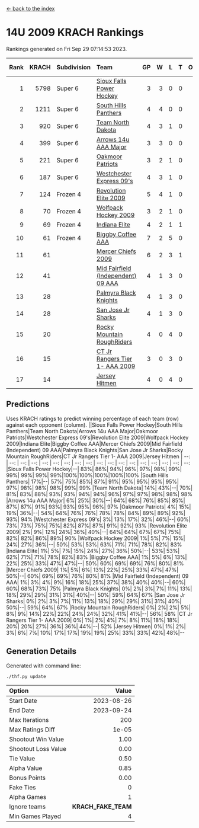 [<- back to the index](readme.md)
# 14U 2009 KRACH Rankings
Rankings generated on Fri Sep 29 07:14:53 2023.

Rank|KRACH|Subdivision|Team|GP|W|L|T|OTW|OTL|SoS|Exp Wins|Win Diff
---:|---:|:---|:---|---:|---:|---:|---:|---:|---:|---:|---:|---:
1|5798|Super 6|[Sioux Falls Power Hockey](https://gamesheetstats.com/seasons/3664/teams/140999/schedule)|3|3|0|0|0|0|253|3.8|-0.0
2|1211|Super 6|[South Hills Panthers](https://gamesheetstats.com/seasons/3664/teams/160166/schedule)|4|4|0|0|0|0|38|4.9|0.0
3|920|Super 6|[Team North Dakota](https://gamesheetstats.com/seasons/3664/teams/141001/schedule)|4|3|1|0|0|0|1222|3.8|-0.0
4|399|Super 6|[Arrows 14u  AAA Major](https://gamesheetstats.com/seasons/3664/teams/140993/schedule)|3|3|0|0|0|0|15|3.9|0.0
5|221|Super 6|[Oakmoor Patriots](https://gamesheetstats.com/seasons/3664/teams/141002/schedule)|3|2|1|0|1|0|253|2.8|-0.0
6|187|Super 6|[Westchester Express 09's](https://gamesheetstats.com/seasons/3664/teams/140992/schedule)|4|3|1|0|0|1|68|3.9|0.0
7|124|Frozen 4|[Revolution Elite 2009](https://gamesheetstats.com/seasons/3664/teams/140996/schedule)|5|4|1|0|0|0|31|4.9|0.0
8|70|Frozen 4|[Wolfpack Hockey 2009](https://gamesheetstats.com/seasons/3664/teams/140986/schedule)|3|2|1|0|0|1|32|2.9|0.0
9|69|Frozen 4|[Indiana Elite](https://gamesheetstats.com/seasons/3664/teams/144344/schedule)|4|2|1|1|0|0|38|3.4|0.0
10|61|Frozen 4|[Biggby Coffee AAA](https://gamesheetstats.com/seasons/3664/teams/144343/schedule)|7|2|5|0|0|1|1040|2.8|-0.0
11|61||[Mercer Chiefs 2009](https://gamesheetstats.com/seasons/3664/teams/140987/schedule)|6|2|3|1|1|0|225|3.4|0.0
12|41||[Mid Fairfield (Independent) 09 AAA](https://gamesheetstats.com/seasons/3664/teams/140981/schedule)|4|1|3|0|0|0|103|1.9|0.0
13|28||[Palmyra Black Knights](https://gamesheetstats.com/seasons/3664/teams/140997/schedule)|4|1|3|0|0|0|276|1.9|0.0
14|28||[San Jose Jr Sharks](https://gamesheetstats.com/seasons/3664/teams/141003/schedule)|4|1|3|0|0|0|276|1.9|0.0
15|20||[Rocky Mountain RoughRiders](https://gamesheetstats.com/seasons/3664/teams/144346/schedule)|4|0|4|0|0|0|1427|0.8|-0.0
16|15||[CT Jr Rangers Tier 1- AAA 2009](https://gamesheetstats.com/seasons/3664/teams/140983/schedule)|3|0|3|0|0|0|220|0.9|0.0
17|14||[Jersey Hitmen](https://gamesheetstats.com/seasons/3664/teams/140988/schedule)|4|0|4|0|0|0|162|0.9|0.0

## Predictions
Uses KRACH ratings to predict winning percentage of each team (row) against each opponent (column).
||Sioux Falls Power Hockey|South Hills Panthers|Team North Dakota|Arrows 14u  AAA Major|Oakmoor Patriots|Westchester Express 09's|Revolution Elite 2009|Wolfpack Hockey 2009|Indiana Elite|Biggby Coffee AAA|Mercer Chiefs 2009|Mid Fairfield (Independent) 09 AAA|Palmyra Black Knights|San Jose Jr Sharks|Rocky Mountain RoughRiders|CT Jr Rangers Tier 1- AAA 2009|Jersey Hitmen
| --: | --: | --: | --: | --: | --: | --: | --: | --: | --: | --: | --: | --: | --: | --: | --: | --: | --: 
|Sioux Falls Power Hockey|--| 83%| 86%| 94%| 96%| 97%| 98%| 99%| 99%| 99%| 99%| 99%|100%|100%|100%|100%|100%
|South Hills Panthers| 17%|--| 57%| 75%| 85%| 87%| 91%| 95%| 95%| 95%| 95%| 97%| 98%| 98%| 98%| 99%| 99%
|Team North Dakota| 14%| 43%|--| 70%| 81%| 83%| 88%| 93%| 93%| 94%| 94%| 96%| 97%| 97%| 98%| 98%| 98%
|Arrows 14u  AAA Major|  6%| 25%| 30%|--| 64%| 68%| 76%| 85%| 85%| 87%| 87%| 91%| 93%| 93%| 95%| 96%| 97%
|Oakmoor Patriots|  4%| 15%| 19%| 36%|--| 54%| 64%| 76%| 76%| 78%| 78%| 84%| 89%| 89%| 92%| 93%| 94%
|Westchester Express 09's|  3%| 13%| 17%| 32%| 46%|--| 60%| 73%| 73%| 75%| 75%| 82%| 87%| 87%| 91%| 92%| 93%
|Revolution Elite 2009|  2%|  9%| 12%| 24%| 36%| 40%|--| 64%| 64%| 67%| 67%| 75%| 82%| 82%| 86%| 89%| 90%
|Wolfpack Hockey 2009|  1%|  5%|  7%| 15%| 24%| 27%| 36%|--| 50%| 53%| 53%| 63%| 71%| 71%| 78%| 82%| 83%
|Indiana Elite|  1%|  5%|  7%| 15%| 24%| 27%| 36%| 50%|--| 53%| 53%| 62%| 71%| 71%| 78%| 82%| 83%
|Biggby Coffee AAA|  1%|  5%|  6%| 13%| 22%| 25%| 33%| 47%| 47%|--| 50%| 60%| 69%| 69%| 76%| 80%| 81%
|Mercer Chiefs 2009|  1%|  5%|  6%| 13%| 22%| 25%| 33%| 47%| 47%| 50%|--| 60%| 69%| 69%| 76%| 80%| 81%
|Mid Fairfield (Independent) 09 AAA|  1%|  3%|  4%|  9%| 16%| 18%| 25%| 37%| 38%| 40%| 40%|--| 60%| 60%| 68%| 73%| 75%
|Palmyra Black Knights|  0%|  2%|  3%|  7%| 11%| 13%| 18%| 29%| 29%| 31%| 31%| 40%|--| 50%| 59%| 64%| 67%
|San Jose Jr Sharks|  0%|  2%|  3%|  7%| 11%| 13%| 18%| 29%| 29%| 31%| 31%| 40%| 50%|--| 59%| 64%| 67%
|Rocky Mountain RoughRiders|  0%|  2%|  2%|  5%|  8%|  9%| 14%| 22%| 22%| 24%| 24%| 32%| 41%| 41%|--| 56%| 58%
|CT Jr Rangers Tier 1- AAA 2009|  0%|  1%|  2%|  4%|  7%|  8%| 11%| 18%| 18%| 20%| 20%| 27%| 36%| 36%| 44%|--| 52%
|Jersey Hitmen|  0%|  1%|  2%|  3%|  6%|  7%| 10%| 17%| 17%| 19%| 19%| 25%| 33%| 33%| 42%| 48%|--

## Generation Details

Generated with command line:
```
./thf.py update
```

| Option | Value |
| :----- | ----: |
| Start Date | 2023-08-26 |
| End Date | 2023-09-24 |
| Max Iterations | 200 |
| Max Ratings Diff | 1e-05 |
| Shootout Win Value | 1.00 |
| Shootout Loss Value | 0.00 |
| Tie Value | 0.50 |
| Alpha Value | 0.85 |
| Bonus Points | 0.00 |
| Fake Ties | 0 |
| Alpha Games | 1 |
| Ignore teams | __KRACH_FAKE_TEAM__ |
| Min Games Played | 4 |

